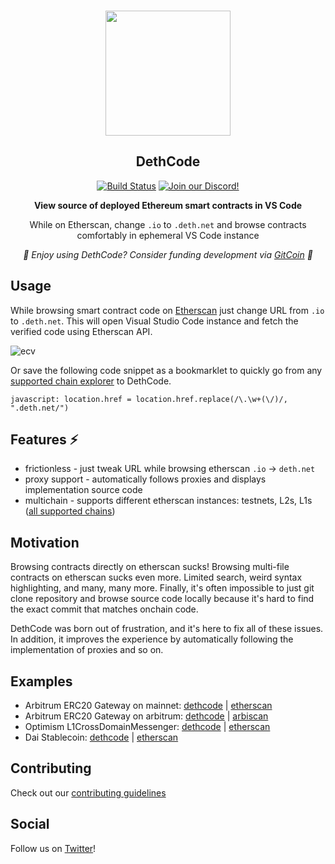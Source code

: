 <p align="center">
  <br />
  <img src="https://github.com/dethcrypto/ethereum-code-viewer/blob/main/docs/logo.svg?raw=true" width="200" alt="">
  <br />
  <h2 align="center">DethCode</h2>
  <p align="center">
    <a href="https://github.com/dethcrypto/ethereum-code-viewer/actions"><img alt="Build Status" src="https://github.com/dethcrypto/ethereum-code-viewer/actions/workflows/ci.yml/badge.svg"></a>
    <a href="hhttps://discord.gg/kc3RnmHQRa"><img alt="Join our Discord!" src="https://img.shields.io/discord/895381864922091630.svg?color=7289da&label=deth&logo=discord&style=flat-square"></a>
  </p>
  <p align="center"><strong>View source of deployed Ethereum smart contracts in VS Code</strong></p>
  <p align="center">While on Etherscan, change <code>.io</code> to <code>.deth.net</code> and browse contracts comfortably in ephemeral VS Code instance</p>
  <p align="center">
    <em>💸 Enjoy using DethCode? Consider funding development via <a href="https://gitcoin.co/grants/4038/deth-typechain">GitCoin</a> 💸</em>
  </p>
</p>

## Usage

While browsing smart contract code on [Etherscan](https://etherscan.io/) just
change URL from `.io` to `.deth.net`. This will open Visual Studio Code instance
and fetch the verified code using Etherscan API.

![ecv](https://user-images.githubusercontent.com/1814312/146108385-6fa50ae7-14a5-45b2-be3d-201d22409cf7.gif)

Or save the following code snippet as a bookmarklet to quickly go from any
[supported chain explorer][supported_explorers] to DethCode.

```
javascript: location.href = location.href.replace(/\.\w+(\/)/, ".deth.net/")
```

## Features ⚡

- frictionless - just tweak URL while browsing etherscan `.io` -> `deth.net`
- proxy support - automatically follows proxies and displays implementation
  source code
- multichain - supports different etherscan instances: testnets, L2s, L1s ([all
  supported chains][supported_explorers])

[supported_explorers]:
  https://github.com/dethcrypto/ethereum-code-viewer/blob/main/docs/supported-explorers.md

## Motivation

Browsing contracts directly on etherscan sucks! Browsing multi-file contracts on
etherscan sucks even more. Limited search, weird syntax highlighting, and many,
many more. Finally, it's often impossible to just git clone repository and
browse source code locally because it's hard to find the exact commit that
matches onchain code.

DethCode was born out of frustration, and it's here to fix all of these issues.
In addition, it improves the experience by automatically following the
implementation of proxies and so on.

## Examples

- Arbitrum ERC20 Gateway on mainnet:
  [dethcode](https://etherscan.deth.net/address/0xa3a7b6f88361f48403514059f1f16c8e78d60eec)
  |
  [etherscan](https://etherscan.io/address/0xa3a7b6f88361f48403514059f1f16c8e78d60eec#code)
- Arbitrum ERC20 Gateway on arbitrum:
  [dethcode](https://arbiscan.deth.net/address/0x09e9222e96e7b4ae2a407b98d48e330053351eee)
  |
  [arbiscan](https://arbiscan.io/address/0x09e9222e96e7b4ae2a407b98d48e330053351eee#code)
- Optimism L1CrossDomainMessenger:
  [dethcode](https://etherscan.deth.net/address/0x25ace71c97b33cc4729cf772ae268934f7ab5fa1)
  |
  [etherscan](https://etherscan.io/address/0x25ace71c97b33cc4729cf772ae268934f7ab5fa1#code)
- Dai Stablecoin:
  [dethcode](https://etherscan.deth.net/address/0x6b175474e89094c44da98b954eedeac495271d0f)
  |
  [etherscan](https://etherscan.io/address/0x6b175474e89094c44da98b954eedeac495271d0f#code)

## Contributing

Check out our [contributing guidelines](./CONTRIBUTING.md)

## Social

Follow us on [Twitter](https://twitter.com/dethcrypto)!
